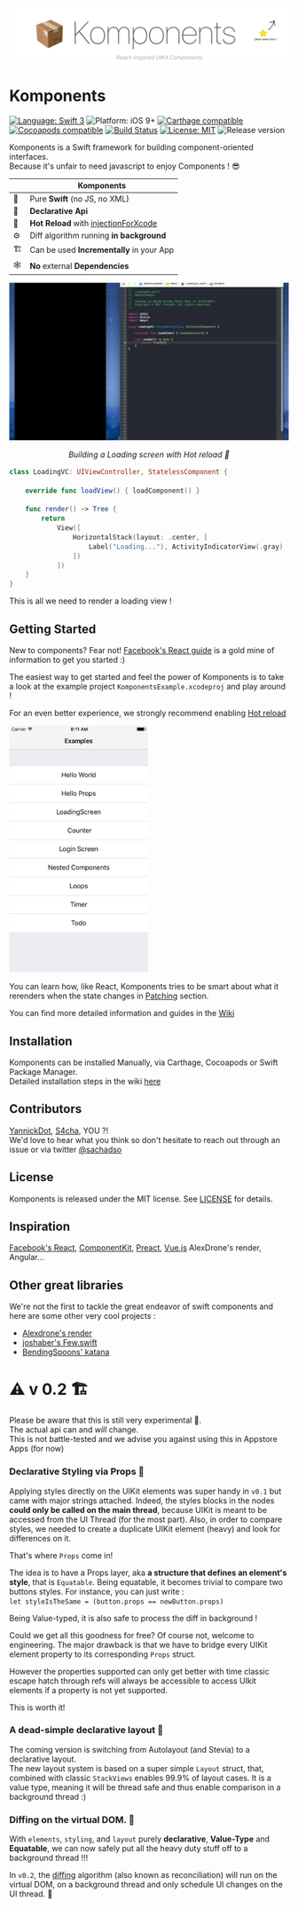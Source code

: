 ![Komponents](banner.png)

# Komponents
[![Language: Swift 3](https://img.shields.io/badge/language-swift3-f48041.svg?style=flat)](https://developer.apple.com/swift)
![Platform: iOS 9+](https://img.shields.io/badge/platform-iOS%209%2B-blue.svg?style=flat)
[![Carthage compatible](https://img.shields.io/badge/Carthage-compatible-4BC51D.svg?style=flat)](https://github.com/Carthage/Carthage)
[![Cocoapods compatible](https://img.shields.io/badge/Cocoapods-compatible-4BC51D.svg?style=flat)](https://cocoapods.org)
[![Build Status](https://www.bitrise.io/app/a6b939ad01d973da/status.svg?token=m51vZDkiiLIhsC6goGvnQw&branch=master)](https://www.bitrise.io/app/a6b939ad01d973da)
[![License: MIT](http://img.shields.io/badge/license-MIT-lightgrey.svg?style=flat)](https://github.com/freshOS/then/blob/master/LICENSE)
![Release version](https://img.shields.io/badge/release-0.2-blue.svg)

Komponents is a Swift framework for building component-oriented interfaces.  
Because it's unfair to need javascript to enjoy Components ! 😎

|      | Komponents                                   |
| ---- | ---------------------------------------- |
|  🔶  | Pure **Swift** (no JS, no XML)           |
|   🎨 | **Declarative Api** |
| 💉 | **Hot Reload** with [ injectionForXcode](http://johnholdsworth.com/injection.html)|
|  ⚙️ | Diff algorithm running **in background**           |
|  🏗    | Can be used **Incrementally** in your App |
|  🕸  | **No** external **Dependencies**           |


![Demo](demo.gif)
*<p align="center">Building a Loading screen with Hot reload 🎩</p>*


```swift
class LoadingVC: UIViewController, StatelessComponent {

    override func loadView() { loadComponent() }

    func render() -> Tree {
        return
            View([
                HorizontalStack(layout: .center, [
                    Label("Loading..."), ActivityIndicatorView(.gray)
                ])
            ])
    }
}
```
This is all we need to render a loading view !

## Getting Started

New to components? Fear not! [Facebook's React guide](https://facebook.github.io/react/) is a gold mine of information to get you started :)


The easiest way to get started and feel the power of Komponents is to take a look at the example project `KomponentsExample.xcodeproj` and play around !

For an even better experience, we strongly recommend enabling [Hot reload](https://github.com/freshOS/Komponents/wiki/Hot-Reload)

<img src="examples.png" alt="Examples" width="250">

You can learn how, like React, Komponents tries to be smart about what it rerenders when the state changes in [Patching](https://github.com/freshOS/Komponents/wiki/Patching) section.

You can find more detailed information and guides in the [Wiki](https://github.com/freshOS/Komponents/wiki)

## Installation
Komponents can be installed Manually, via Carthage, Cocoapods or Swift Package Manager.  
Detailed installation steps in the wiki [here](https://github.com/freshOS/Komponents/wiki/Installation)

## Contributors
[YannickDot](https://github.com/YannickDot),
[S4cha](https://github.com/S4cha), YOU ?!  
We'd love to hear what you think so don't hesitate to reach out through an issue or via twitter
[@sachadso](https://twitter.com/sachadso)

## License
Komponents is released under the MIT license. See [LICENSE](https://github.com/freshOS/Komponents/blob/master/LICENSE)  for details.

## Inspiration
[Facebook's React](https://facebook.github.io/react/), [ComponentKit](https://github.com/facebook/componentkit),
[Preact](https://github.com/developit/preact), [Vue.js](https://vuejs.org) AlexDrone's render, Angular...

## Other great libraries
We're not the first to tackle the great endeavor of swift components and here are some other very cool projects :
 - [Alexdrone's render](https://github.com/alexdrone/Render)
 - [joshaber's Few.swift](https://github.com/joshaber/Few.swift/tree/master/FewDemo)
 - [BendingSpoons' katana](https://github.com/BendingSpoons/katana-swift)

# ⚠️  v 0.2 🏗
Please be aware that this is still very experimental 🔬.  
The actual api can and *will* change.  
This is not battle-tested and we advise you against using this in Appstore Apps (for now)


### Declarative Styling via Props 🎨

Applying styles directly on the UIKit elements was super handy in `v0.1` but came with major strings attached. Indeed, the styles blocks in the nodes **could only be called on the main thread**, because UIKit is meant to be accessed from the UI Thread (for the most part).
Also, in order to compare styles, we needed to create a duplicate UIKit element (heavy) and look for differences on it.

That's where `Props` come in!

The idea is to have a Props layer, aka **a structure that defines an element's style**, that is `Equatable`.
Being equatable, it becomes trivial to compare two buttons styles.
For instance, you can just write :  
 `let styleIsTheSame = (button.props == newButton.props)`

 Being Value-typed, it is also safe to process the diff in background !

Could we get all this goodness for free? Of course not, welcome to engineering.
The major drawback is that we have to bridge every UIKit element property to its corresponding `Props` struct.

However the properties supported can only get better with time classic escape hatch through refs will always be accessible to access UIkit elements if a property is not yet supported.

This is worth it!

### A dead-simple declarative layout 📐
The coming version is switching from Autolayout (and Stevia) to a declarative layout.  
The new layout system is based on a super simple `Layout` struct, that, combined with classic `StackViews` enables 99.9% of layout cases.
It is a value type, meaning it will be thread safe and thus enable comparison in a background thread :)

### Diffing on the virtual DOM. 🚀

With `elements`, `styling`, and `layout` purely **declarative**, **Value-Type** and **Equatable**, we can now safely put all the heavy duty stuff off to a background thread !!!

In `v0.2`, the [diffing](https://facebook.github.io/react/docs/reconciliation.html) algorithm  (also known as reconciliation) will run on the virtual DOM, on a background thread and only schedule  UI changes on the UI thread. 🎉
